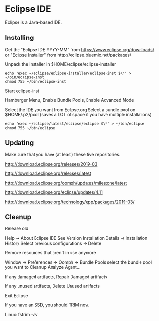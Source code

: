 # Eclipse IDE

Eclipse is a Java-based IDE.

## Installing

Get the "Eclipse IDE YYYY-MM" from https://www.eclipse.org/downloads/ or
"Eclipse Installer" from  http://eclipse.bluemix.net/packages/


Unpack the installer in $HOME/eclipse/eclipse-installer

    echo 'exec ~/eclipse/eclipse-installer/eclipse-inst $\*' > ~/bin/eclipse-inst
    chmod 755 ~/bin/eclipse-inst

Start eclipse-inst

Hamburger Menu, Enable Bundle Pools, Enable Advanced Mode

Select the IDE you want from Eclipse.org
Select a bundle pool on $HOME/.p2/pool (saves a LOT of space if you have multiple installations)


    echo 'exec ~/eclipse/latest/eclipse/eclipse $\*' > ~/bin/eclipse
    chmod 755 ~/bin/eclipse



## Updating

Make sure that you have (at least) these five repositories.

http://download.eclipse.org/releases/2019-03

http://download.eclipse.org/releases/latest

http://download.eclipse.org/oomph/updates/milestone/latest

http://download.eclipse.org/eclipse/updates/4.11

http://download.eclipse.org/technology/epp/packages/2019-03/

## Cleanup

Release old

 Help -> About Eclipse IDE
   See Version
   Installation Details -> Installation History
     Select previous configurations -> Delete

Remove resources that aren't in use anymore

Window -> Preferences -> Oomph -> Bundle Pools
select the bundle pool you want to Cleanup
Analyze Agent...

If any damaged artifacts, Repair Damaged artifacts

If any unused artifacts, Delete Unused artifacts

Exit Eclipse

If you have an SSD, you should TRIM now.

Linux: fstrim -av
